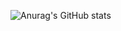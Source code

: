 ![Anurag's GitHub stats](https://github-readme-stats.vercel.app/api?username=piccori&count_private=true&theme=monokai)
